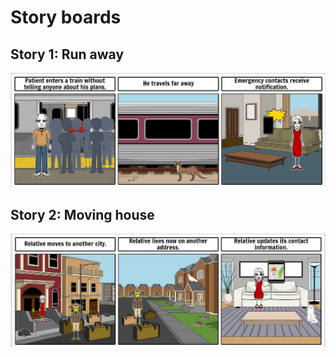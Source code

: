 # Story boards

## Story 1: Run away

![Story 1: Run Away](Stories/StoryOne.png)

## Story 2: Moving house

![Story 2: Move house](Stories/StoryTwo.png)